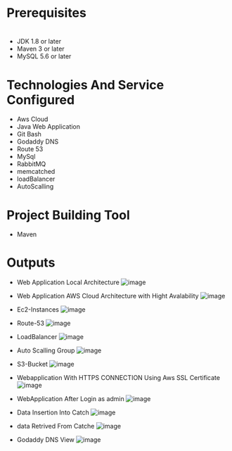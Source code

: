 # Prerequisites
#
- JDK 1.8 or later
- Maven 3 or later
- MySQL 5.6 or later

# Technologies And Service Configured
- Aws Cloud 
- Java Web Application
- Git Bash
- Godaddy DNS
- Route 53
- MySql
- RabbitMQ
- memcatched
- loadBalancer
- AutoScalling 

# Project Building Tool 
- Maven

# Outputs 
- Web Application Local Architecture 
![image](https://user-images.githubusercontent.com/76225409/190418879-c74a408a-c017-47f3-b9ce-6d02533f01f2.png)


- Web Application AWS Cloud Architecture with Hight Avalability
![image](https://user-images.githubusercontent.com/76225409/190419259-cf097760-114b-41a0-9661-d854c3a58553.png)


- Ec2-Instances
 ![image](https://user-images.githubusercontent.com/76225409/189742550-51ad887a-5ca2-4a74-880a-3d2f2b18bf1e.png)

- Route-53
 ![image](https://user-images.githubusercontent.com/76225409/189743008-267c07e8-8c74-4357-8381-304245a8f052.png)
 
- LoadBalancer
 ![image](https://user-images.githubusercontent.com/76225409/189911374-0d2a9078-3aa1-497e-9c7c-a217315c7b3c.png)
 
- Auto Scalling Group
 ![image](https://user-images.githubusercontent.com/76225409/189910324-4b5e6073-9883-4506-9f50-58c69c752505.png)


- S3-Bucket
 ![image](https://user-images.githubusercontent.com/76225409/189743330-6ed5b0ad-b3b9-4dd4-81db-ca1cda19de4d.png)

- Webapplication With HTTPS CONNECTION Using Aws SSL Certificate 
 ![image](https://user-images.githubusercontent.com/76225409/189747805-c9829e85-db76-4812-82a5-496092be2078.png)

- WebApplication After Login as admin
 ![image](https://user-images.githubusercontent.com/76225409/189748325-977f4ea0-f0e2-480c-b9a7-d8c814921109.png)

- Data Insertion Into Catch
 ![image](https://user-images.githubusercontent.com/76225409/189744386-dd0ac8ef-4d7e-43e0-b707-ee7a39469fe0.png)

- data Retrived From Catche
 ![image](https://user-images.githubusercontent.com/76225409/189744636-3519117d-cfcf-4126-8f58-899e1f7ebe2f.png)

- Godaddy DNS View
 ![image](https://user-images.githubusercontent.com/76225409/189745132-be744c1e-47dc-4a99-833f-56c6ff03a044.png)

